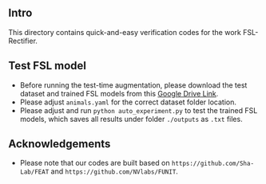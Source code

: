 ## Intro
This directory contains quick-and-easy verification codes for the work FSL-Rectifier. 

## Test FSL model
* Before running the test-time augmentation, please download the test dataset and trained FSL models from this [Google Drive Link](https://drive.google.com/file/d/1NzYCUdd0Zmr3Ogp-GJWo_aVLeslkWmw_/view?usp=drive_link).
* Please adjust `animals.yaml` for the correct dataset folder location.
* Please adjust and run `python auto_experiment.py` to test the trained FSL models, which saves all results under folder `./outputs` as `.txt` files.

## Acknowledgements
* Please note that our codes are built based on `https://github.com/Sha-Lab/FEAT` and `https://github.com/NVlabs/FUNIT`.
